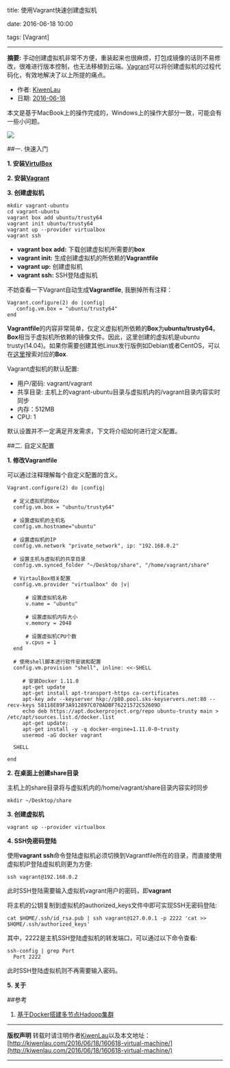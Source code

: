 title: 使用Vagrant快速创建虚拟机

date: 2016-06-18 10:00

tags: [Vagrant]

---

**摘要:** 手动创建虚拟机非常不方便，重装起来也很麻烦，打包成镜像的话则不易修改，很难进行版本控制，也无法移植到云端。[Vagrant](https://www.vagrantup.com/)可以将创建虚拟机的过程代码化，有效地解决了以上所提的痛点。

<!-- more -->

- 作者: [KiwenLau](http://kiwenlau.com/)
- 日期: [2016-06-18](http://kiwenlau.com/2016/06/18/160618-virtual-machine/)

本文是基于MacBook上的操作完成的，Windows上的操作大部分一致，可能会有一些小问题。

![](/image/160619/vagrant-vm.png)

##一. 快速入门

**1. 安装[VirtulBox](https://www.virtualbox.org/wiki/Downloads)**

**2. 安装[Vagrant](https://www.vagrantup.com/downloads.html)**

**3. 创建虚拟机**

```
mkdir vagrant-ubuntu
cd vagrant-ubuntu
vagrant box add ubuntu/trusty64
vagrant init ubuntu/trusty64
vagrant up --provider virtualbox
vagrant ssh
```

- **vagrant box add:** 下载创建虚拟机所需要的**box**
- **vagrant init:** 生成创建虚拟机的所依赖的**Vagrantfile**
- **vagrant up:** 创建虚拟机
- **vagrant ssh:** SSH登陆虚拟机

不妨查看一下Vagrant自动生成**Vagrantfile**, 我删掉所有注释：

```
Vagrant.configure(2) do |config|
   config.vm.box = "ubuntu/trusty64"
end
```
**Vagrantfile**的内容非常简单，仅定义虚拟机所依赖的**Box**为**ubuntu/trusty64**。**Box**相当于虚拟机所依赖的镜像文件。因此，这里创建的虚拟机是ubuntu trusty(14.04)。如果你需要创建其他Linux发行版例如Debian或者CentOS，可以在[这里](https://atlas.hashicorp.com/boxes/search)搜索对应的**Box**.

Vagrant虚拟机的默认配置:

- 用户/密码: vagrant/vagrant
- 共享目录: 主机上的vagrant-ubuntu目录与虚拟机内的/vagrant目录内容实时同步
- 内存：512MB
- CPU: 1

默认设置并不一定满足开发需求，下文将介绍如何进行定义配置。

##二. 自定义配置

**1. 修改Vagrantfile**

可以通过注释理解每个自定义配置的含义。

```
Vagrant.configure(2) do |config|

  # 定义虚拟机的Box
  config.vm.box = "ubuntu/trusty64"
  
  # 设置虚拟机的主机名
  config.vm.hostname="ubuntu"
  
  # 设置虚拟机的IP
  config.vm.network "private_network", ip: "192.168.0.2"
  
  # 设置主机与虚拟机的共享目录
  config.vm.synced_folder "~/Desktop/share", "/home/vagrant/share"

  # VirtaulBox相关配置
  config.vm.provider "virtualbox" do |v|

      # 设置虚拟机名称
      v.name = "ubuntu"

      # 设置虚拟机内存大小
      v.memory = 2048

      # 设置虚拟机CPU个数
      v.cpus = 1
  end
  
  # 使用shell脚本进行软件安装和配置
  config.vm.provision "shell", inline: <<-SHELL

     # 安装Docker 1.11.0
     apt-get update
     apt-get install apt-transport-https ca-certificates
     apt-key adv --keyserver hkp://p80.pool.sks-keyservers.net:80 --recv-keys 58118E89F3A912897C070ADBF76221572C52609D
     echo deb https://apt.dockerproject.org/repo ubuntu-trusty main > /etc/apt/sources.list.d/docker.list
     apt-get update;
     apt-get install -y -q docker-engine=1.11.0-0~trusty
     usermod -aG docker vagrant

  SHELL

end
```

**2. 在桌面上创建share目录**

主机上的share目录将与虚拟机内的/home/vagrant/share目录内容实时同步

```
mkdir ~/Desktop/share
```

**3. 创建虚拟机**

```
vagrant up --provider virtualbox
```

**4. SSH免密码登陆**

使用**vagrant ssh**命令登陆虚拟机必须切换到Vagrantfile所在的目录，而直接使用虚拟机IP登陆虚拟机则更为方便:

```
ssh vagrant@192.168.0.2
```

此时SSH登陆需要输入虚拟机vagrant用户的密码，即**vagrant**

将主机的公钥复制到虚拟机的authorized_keys文件中即可实现SSH无密码登陆:

```
cat $HOME/.ssh/id_rsa.pub | ssh vagrant@127.0.0.1 -p 2222 'cat >> $HOME/.ssh/authorized_keys'
```

其中，2222是主机SSH登陆虚拟机的转发端口，可以通过以下命令查看:

```
ssh-config | grep Port
  Port 2222
```

此时SSH登陆虚拟机则不再需要输入密码。

**5. 关于**

##参考

1. [基于Docker搭建多节点Hadoop集群](http://kiwenlau.com/2015/06/08/150608-hadoop-cluster-docker/)

***
**版权声明**
转载时请注明作者[KiwenLau](http://kiwenlau.com/)以及本文地址：
[http://kiwenlau.com/2016/06/18/160618-virtual-machine/](http://kiwenlau.com/2016/06/18/160618-virtual-machine/)
***

